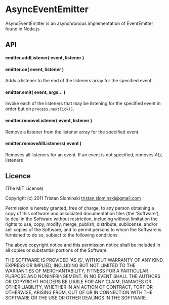 # AsyncEventEmitter

AsyncEventEmitter is an asynchronous implementation of EventEmitter found in Node.js

## API

#### emitter.addListener( event, listener )
#### emitter.on( event, listener )

Adds a listener to the end of the listeners array for the specified event.

#### emitter.emit( event, args... )

Invoke each of the listeners that may be listening for the specified event in order but on `process.nextTick()`.

#### emitter.removeListener( event, listener )

Remove a listener from the listener array for the specified event. 

#### emitter.removeAllListeners( event )

Removes all listeners for an event. If an event is not specified, removes *ALL* listeners

## Licence

(The MIT License)

Copyright (c) 2011 Tristan Slominski <tristan.slominski@gmail.com>

Permission is hereby granted, free of charge, to any person obtaining a copy of this software and associated documentation files (the 'Software'), to deal in the Software without restriction, including without limitation the rights to use, copy, modify, merge, publish, distribute, sublicense, and/or sell copies of the Software, and to permit persons to whom the Software is furnished to do so, subject to the following conditions:

The above copyright notice and this permission notice shall be included in all copies or substantial portions of the Software.

THE SOFTWARE IS PROVIDED 'AS IS', WITHOUT WARRANTY OF ANY KIND, EXPRESS OR IMPLIED, INCLUDING BUT NOT LIMITED TO THE WARRANTIES OF MERCHANTABILITY, FITNESS FOR A PARTICULAR PURPOSE AND NONINFRINGEMENT. IN NO EVENT SHALL THE AUTHORS OR COPYRIGHT HOLDERS BE LIABLE FOR ANY CLAIM, DAMAGES OR OTHER LIABILITY, WHETHER IN AN ACTION OF CONTRACT, TORT OR OTHERWISE, ARISING FROM, OUT OF OR IN CONNECTION WITH THE SOFTWARE OR THE USE OR OTHER DEALINGS IN THE SOFTWARE.